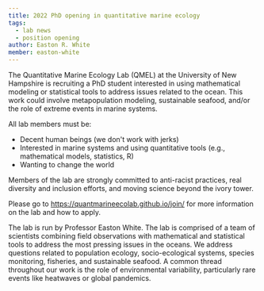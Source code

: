 ```yaml
---
title: 2022 PhD opening in quantitative marine ecology
tags: 
  - lab news
  - position opening
author: Easton R. White
member: easton-white
---
```


The Quantitative Marine Ecology Lab (QMEL) at the University of New Hampshire is recruiting a PhD student interested in using mathematical modeling or statistical tools to address issues related to the ocean. This work could involve metapopulation modeling, sustainable seafood, and/or the role of extreme events in marine systems.

All lab members must be:
- Decent human beings (we don't work with jerks)
- Interested in marine systems and using quantitative tools (e.g., mathematical models, statistics, R)
- Wanting to change the world

Members of the lab are strongly committed to anti-racist practices, real diversity and inclusion efforts, and moving science beyond the ivory tower.

Please go to https://quantmarineecolab.github.io/join/ for more information on the lab and how to apply.

The lab is run by Professor Easton White. The lab is comprised of a team of scientists combining field observations with mathematical and statistical tools to address the most pressing issues in the oceans. We address questions related to population ecology, socio-ecological systems, species monitoring, fisheries, and sustainable seafood. A common thread throughout our work is the role of environmental variability, particularly rare events like heatwaves or global pandemics. 